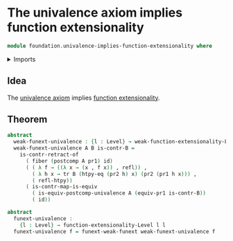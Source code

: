 # The univalence axiom implies function extensionality

```agda
module foundation.univalence-implies-function-extensionality where
```

<details><summary>Imports</summary>

```agda
open import foundation.dependent-pair-types
open import foundation.equivalence-induction
open import foundation.type-arithmetic-dependent-pair-types
open import foundation.universe-levels
open import foundation.weak-function-extensionality

open import foundation-core.contractible-maps
open import foundation-core.contractible-types
open import foundation-core.fibers-of-maps
open import foundation-core.function-extensionality
open import foundation-core.function-types
open import foundation-core.homotopies
open import foundation-core.identity-types
open import foundation-core.transport-along-identifications
```

</details>

## Idea

The [univalence axiom](foundation-core.univalence.md) implies
[function extensionality](foundation-core.function-extensionality.md).

## Theorem

```agda
abstract
  weak-funext-univalence : {l : Level} → weak-function-extensionality-Level l l
  weak-funext-univalence A B is-contr-B =
    is-contr-retract-of
      ( fiber (postcomp A pr1) id)
      ( ( λ f → ((λ x → (x , f x)) , refl)) ,
        ( λ h x → tr B (htpy-eq (pr2 h) x) (pr2 (pr1 h x))) ,
        ( refl-htpy))
      ( is-contr-map-is-equiv
        ( is-equiv-postcomp-univalence A (equiv-pr1 is-contr-B))
        ( id))

abstract
  funext-univalence :
    {l : Level} → function-extensionality-Level l l
  funext-univalence f = funext-weak-funext weak-funext-univalence f
```
